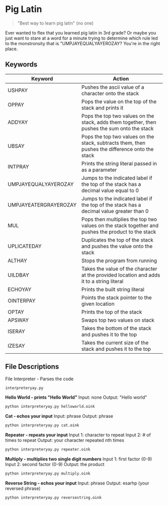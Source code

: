 # Pig Latin
> "Best way to learn pig latin" 
> (no one)

Ever wanted to flex that you learned pig latin in 3rd grade? Or maybe you just want to stare at a word for a minute trying to determine which rule led to the monstronsity that is "UMPJAYEQUALYAYEROZAY? You're in the right place.

## Keywords

| Keyword | Action |
| ------ | ------ |
| USHPAY | Pushes the ascii value of a character onto the stack |
| OPPAY | Pops the value on the top of the stack and prints it |
| ADDYAY | Pops the top two values on the stack, adds them together, then pushes the sum onto the stack |
| UBSAY | Pops the top two values on the stack, subtracts them, then pushes the difference onto the stack |
| INTPRAY | Prints the string literal passed in as a parameter |
| UMPJAYEQUALYAYEROZAY | Jumps to the indicated label if the top of the stack has a decimal value equal to 0 |
| UMPJAYEATERGRAYEROZAY |  Jumps to the indicated label if the top of the stack has a decimal value greater than 0 |
| MUL | Pops then multiplies the top two values on the stack together and pushes the product to the stack |
| UPLICATEDAY | Duplicates the top of the stack and pushes the value onto the stack |
| ALTHAY | Stops the program from running |
| UILDBAY | Takes the value of the character at the provided location and adds it to a string literal |
| ECHOYAY | Prints the built string literal |
| OINTERPAY | Points the stack pointer to the given location |
| OPTAY | Prints the top of the stack |
| APSWAY | Swaps top two values on stack |
| ISERAY | Takes the bottom of the stack and pushes it to the top |
| IZESAY | Takes the current size of the stack and pushes it to the top

## File Descriptions
File Interpreter - Parses the code
```sh
interpreteryay.py
```
**Hello World - prints "Hello World"**
Input: none
Output: "Hello world"
```sh
python interpreteryay.py helloworld.oink
```

**Cat - echos your input**
Input: phrase
Output: phrase
```sh
python interpreteryay.py cat.oink
```

**Repeater - repeats your input**
Input 1: character to repeat
Input 2: # of times to repeat
Output: your character repeated nth times
```sh
python interpreteryay.py repeater.oink
```
**Multiply - multiplies two single digit numbers**
Input 1: first factor (0-9)
Input 2: second factor (0-9)
Output: the product
```sh
python interpreteryay.py multiply.oink
```
**Reverse String - echos your input**
Input: phrase
Output: esarhp (your reversed phrase)
```sh
python interpreteryay.py reversestring.oink
```